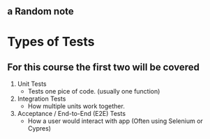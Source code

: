 ## a Random note
# Types of Tests
## For this course the first two will be covered

1. Unit Tests
    - Tests one pice of code. (usually one function)
2. Integration Tests
    - How multiple units work together.
3. Acceptance / End-to-End (E2E) Tests
    - How a user would interact with app (Often using Selenium or Cypres)